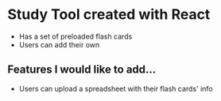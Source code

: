 # Study Tool created with React

* Has a set of preloaded flash cards
* Users can add their own

## Features I would like to add...
* Users can upload a spreadsheet with their flash cards' info